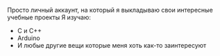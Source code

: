 Просто личный аккаунт, на который я выкладываю свои интересные учебные проекты
Я изучаю:
- C и С++
- Arduino
- И любые другие вещи которые меня хоть как-то заинтересуют

<!---
Gaidai123/Gaidai123 is a ✨ special ✨ repository because its `README.md` (this file) appears on your GitHub profile.
You can click the Preview link to take a look at your changes.
--->
